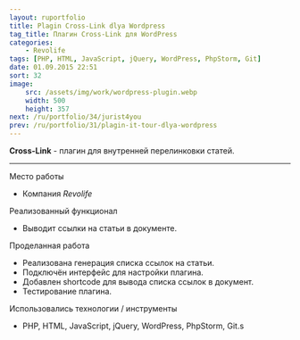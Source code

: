 ```yaml
---
layout: ruportfolio
title: Plagin Cross-Link dlya Wordpress
tag_title: Плагин Cross-Link для WordPress
categories:
    - Revolife
tags: [PHP, HTML, JavaScript, jQuery, WordPress, PhpStorm, Git]
date: 01.09.2015 22:51
sort: 32
image: 
    src: /assets/img/work/wordpress-plugin.webp 
    width: 500
    height: 357
next: /ru/portfolio/34/jurist4you
prev: /ru/portfolio/31/plagin-it-tour-dlya-wordpress
---
```


**Cross-Link** - плагин для внутренней перелинковки статей.

---

Место работы

* Компания _Revolife_

Реализованный функционал

* Выводит ссылки на статьи в документе.

Проделанная работа

* Реализована генерация списка ссылок на статьи.
* Подключён интерфейс для настройки плагина.
* Добавлен shortcode для вывода списка ссылок в документ.
* Тестирование плагина.

Использовались технологии / инструменты

* PHP, HTML, JavaScript, jQuery, WordPress, PhpStorm, Git.s
